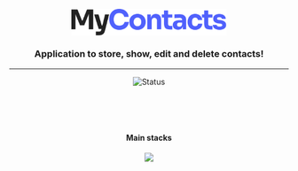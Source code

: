 <p align="center"><img align="center" width="280" src="./.github/text-logo.svg"/></p>

<h3 align="center">Application to store, show, edit and delete contacts!</h3>
<hr>

<p align="center">
  <img src="https://img.shields.io/badge/Status-In_Progress-%235061FC?style=for-the-badge" alt="Status"/>
</p>

<br>
<br>
<br>

<div  align="center">
  <h4>Main stacks</h4>

  <a href="https://skillicons.dev">
    <img src="https://skillicons.dev/icons?i=react,js,styledcomponents&theme=dark#gh-dark-mode-only" />
  </a>
</div>
